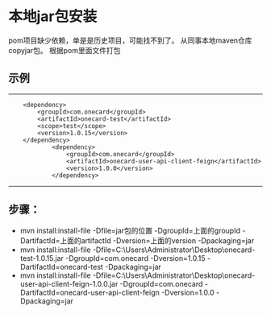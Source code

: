 # 本地jar包安装
pom项目缺少依赖，单是是历史项目，可能找不到了。
从同事本地maven仓库copyjar包。
根据pom里面文件打包
## 示例
***
        <dependency>
            <groupId>com.onecard</groupId>
            <artifactId>onecard-test</artifactId>
            <scope>test</scope>
            <version>1.0.15</version>
        </dependency>
                <dependency>
                    <groupId>com.onecard</groupId>
                    <artifactId>onecard-user-api-client-feign</artifactId>
                    <version>1.0.0</version>
                </dependency>
             
***
## 步骤：
- mvn install:install-file -Dfile=jar包的位置 -DgroupId=上面的groupId -DartifactId=上面的artifactId -Dversion=上面的version -Dpackaging=jar 
- mvn install:install-file -Dfile=C:\Users\Administrator\Desktop\onecard-test-1.0.15.jar -DgroupId=com.onecard -Dversion=1.0.15 -DartifactId=onecard-test -Dpackaging=jar
- mvn install:install-file -Dfile=C:\Users\Administrator\Desktop\onecard-user-api-client-feign-1.0.0.jar -DgroupId=com.onecard -DartifactId=onecard-user-api-client-feign -Dversion=1.0.0 -Dpackaging=jar